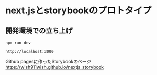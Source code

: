 # next.jsとstorybookのプロトタイプ

## 開発環境での立ち上げ

```
npm run dev
```

```
http://localhost:3000
```

[Github pagesに作ったStorybookのページ]:https://wish911wish.github.io/nextjs_storybook

Github pagesに作ったStorybookのページ
<https://wish911wish.github.io/nextjs_storybook>
